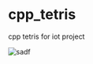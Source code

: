 # cpp_tetris
cpp tetris for iot project

![sadf](https://user-images.githubusercontent.com/16532326/173245740-69e6eb31-b9b0-4325-ac1c-e53d4d1c7853.png)
